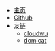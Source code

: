 - [主页](/index.md)
- [Github](https://github.com/sundream/blog)
- 友链
    - [cloudwu](https://blog.codingnow.com)
    - [domicat](https://domicat.me)